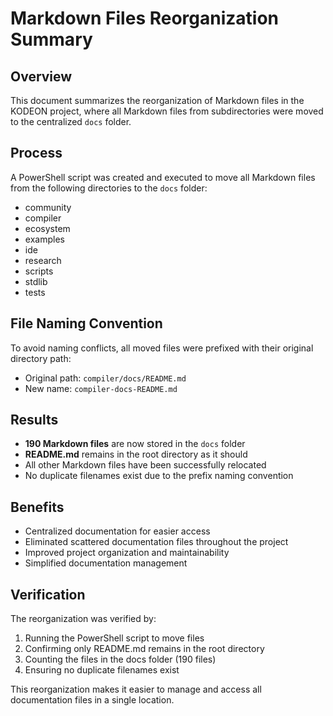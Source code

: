 # Markdown Files Reorganization Summary

## Overview

This document summarizes the reorganization of Markdown files in the KODEON project, where all Markdown files from subdirectories were moved to the centralized `docs` folder.

## Process

A PowerShell script was created and executed to move all Markdown files from the following directories to the `docs` folder:

-   community
-   compiler
-   ecosystem
-   examples
-   ide
-   research
-   scripts
-   stdlib
-   tests

## File Naming Convention

To avoid naming conflicts, all moved files were prefixed with their original directory path:

-   Original path: `compiler/docs/README.md`
-   New name: `compiler-docs-README.md`

## Results

-   **190 Markdown files** are now stored in the `docs` folder
-   **README.md** remains in the root directory as it should
-   All other Markdown files have been successfully relocated
-   No duplicate filenames exist due to the prefix naming convention

## Benefits

-   Centralized documentation for easier access
-   Eliminated scattered documentation files throughout the project
-   Improved project organization and maintainability
-   Simplified documentation management

## Verification

The reorganization was verified by:

1. Running the PowerShell script to move files
2. Confirming only README.md remains in the root directory
3. Counting the files in the docs folder (190 files)
4. Ensuring no duplicate filenames exist

This reorganization makes it easier to manage and access all documentation files in a single location.
